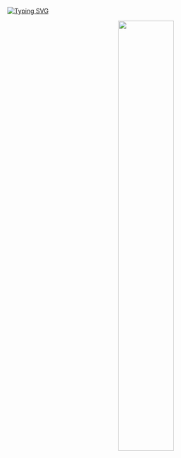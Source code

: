 [![Typing SVG](https://readme-typing-svg.herokuapp.com?color=B1F7E2&lines=hi%2C+i'm+niskii%2C+a+young+developer)](https://git.io/typing-svg)

<img width="50%" align="right" src="https://github-readme-stats.vercel.app/api/top-langs?username=Niskii3&theme=dark&hide_border=true&layout=compact&langs_count=6">
